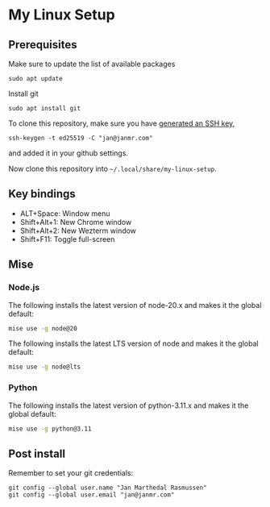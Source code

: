 # My Linux Setup

## Prerequisites

Make sure to update the list of available packages
```
sudo apt update
```
Install git
```
sudo apt install git
```
To clone this repository, make sure you have [generated an SSH key](https://docs.github.com/en/authentication/connecting-to-github-with-ssh/generating-a-new-ssh-key-and-adding-it-to-the-ssh-agent),
```
ssh-keygen -t ed25519 -C "jan@janmr.com"
```
and added it in your github settings.

Now clone this repository into `~/.local/share/my-linux-setup`.

## Key bindings

- ALT+Space: Window menu
- Shift+Alt+1: New Chrome window
- Shift+Alt+2: New Wezterm window
- Shift+F11: Toggle full-screen

## Mise

### Node.js

The following installs the latest version of node-20.x and makes it the global default:
```sh
mise use -g node@20
```

The following installs the latest LTS version of node and makes it the global default:
```sh
mise use -g node@lts
```

### Python

The following installs the latest version of python-3.11.x and makes it the global default:
```sh
mise use -g python@3.11
```

## Post install

Remember to set your git credentials:
```
git config --global user.name "Jan Marthedal Rasmussen"
git config --global user.email "jan@janmr.com"
```
